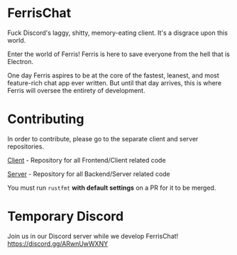 # FerrisChat

Fuck Discord's laggy, shitty, memory-eating client. It's a disgrace upon this world.

Enter the world of Ferris! Ferris is here to save everyone from the hell that is Electron.

One day Ferris aspires to be at the core of the fastest, leanest, and most feature-rich
chat app ever written. But until that day arrives, this is where Ferris will oversee
the entirety of development.

# Contributing
In order to contribute, please go to the separate client and server repositories.

[Client](https://github.com/FerrisChat/Client) - Repository for all Frontend/Client related code

[Server](https://github.com/FerrisChat/Server) - Repository for all Backend/Server related code

You must run `rustfmt` **with default settings** on a PR for it to be merged.

# Temporary Discord

Join us in our Discord server while we develop FerrisChat! https://discord.gg/ARwnUwWXNY
